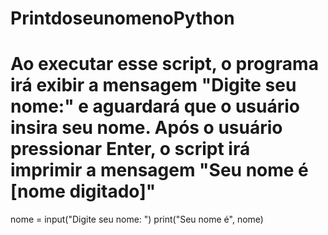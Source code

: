 # PrintdoseunomenoPython
# Ao executar esse script, o programa irá exibir a mensagem "Digite seu nome:" e aguardará que o usuário insira seu nome. Após o usuário pressionar Enter, o script irá imprimir a mensagem "Seu nome é [nome digitado]"

nome = input("Digite seu nome: ")
print("Seu nome é", nome)
